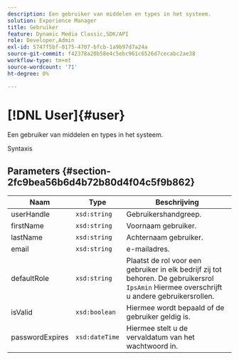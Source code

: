 ```yaml
---
description: Een gebruiker van middelen en types in het systeem.
solution: Experience Manager
title: Gebruiker
feature: Dynamic Media Classic,SDK/API
role: Developer,Admin
exl-id: 5747f5bf-0175-4707-bfcb-1a9b97d7a24a
source-git-commit: f42378a20b58e4c5ebc961c6526d7cecabc2ae38
workflow-type: tm+mt
source-wordcount: '71'
ht-degree: 0%

---
```


# [!DNL User]{#user}

Een gebruiker van middelen en types in het systeem.

Syntaxis

## Parameters {#section-2fc9bea56b6d4b72b80d4f04c5f9b862}

| Naam | Type | Beschrijving |
|---|---|---|
| userHandle | `xsd:string` | Gebruikershandgreep. |
| firstName | `xsd:string` | Voornaam gebruiker. |
| lastName | `xsd:string` | Achternaam gebruiker. |
| email | `xsd:string` | e-mailadres. |
| defaultRole | `xsd:string` | Plaatst de rol voor een gebruiker in elk bedrijf zij tot behoren. De gebruikersrol `IpsAmin` Hiermee overschrijft u andere gebruikersrollen. |
| isValid | `xsd:boolean` | Hiermee wordt bepaald of de gebruiker geldig is. |
| passwordExpires | `xsd:dateTime` | Hiermee stelt u de vervaldatum van het wachtwoord in. |
